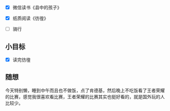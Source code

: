 - [x] 微信读书《县中的孩子》
- [x] 纸质阅读《彷徨》
- [ ] 骑行


## 小目标
- [x] 读完彷徨

## 随想
今天特别懒，睡到中午而且也不做饭，点了肯德基，然后晚上不吃饭看了王者荣耀的比赛，感觉我很喜欢看比赛，王者荣耀的比赛其实也挺好看的，就是国外玩的人比较少。